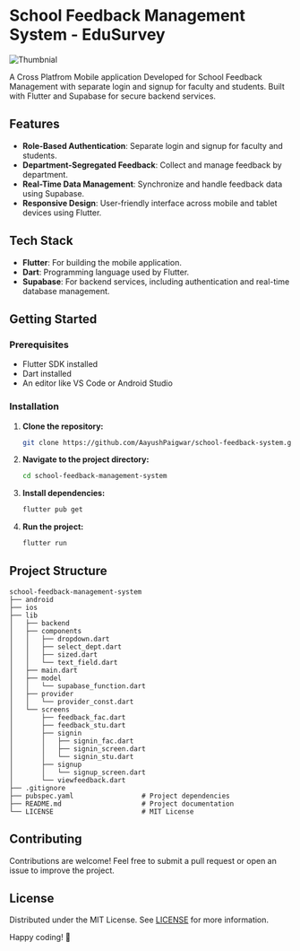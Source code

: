 # School Feedback Management System - EduSurvey

![Thumbnial](https://github.com/user-attachments/assets/f3ff3e5c-1736-4f69-bb13-427cab87b294)



A Cross Platfrom Mobile application Developed for School Feedback Management with separate login and signup for faculty and students. 
Built with Flutter and Supabase for secure backend services.

## Features

- **Role-Based Authentication**: Separate login and signup for faculty and students.
- **Department-Segregated Feedback**: Collect and manage feedback by department.
- **Real-Time Data Management**: Synchronize and handle feedback data using Supabase.
- **Responsive Design**: User-friendly interface across mobile and tablet devices using Flutter.

## Tech Stack

- **Flutter**: For building the mobile application.
- **Dart**: Programming language used by Flutter.
- **Supabase**: For backend services, including authentication and real-time database management.

## Getting Started

### Prerequisites

- Flutter SDK installed
- Dart installed
- An editor like VS Code or Android Studio

### Installation

1. **Clone the repository:**

    ```bash
    git clone https://github.com/AayushPaigwar/school-feedback-system.git
    ```

2. **Navigate to the project directory:**

    ```bash
    cd school-feedback-management-system
    ```

3. **Install dependencies:**

    ```bash
    flutter pub get
    ```

4. **Run the project:**

    ```bash
    flutter run
    ```

## Project Structure

```
school-feedback-management-system
├── android
├── ios
├── lib
│   ├── backend
│   ├── components
│   │   ├── dropdown.dart
│   │   ├── select_dept.dart
│   │   ├── sized.dart
│   │   └── text_field.dart
│   ├── main.dart
│   ├── model
│   │   └── supabase_function.dart
│   ├── provider
│   │   └── provider_const.dart
│   └── screens
│       ├── feedback_fac.dart
│       ├── feedback_stu.dart
│       ├── signin
│       │   ├── signin_fac.dart
│       │   ├── signin_screen.dart
│       │   └── signin_stu.dart
│       ├── signup
│       │   └── signup_screen.dart
│       └── viewfeedback.dart
├── .gitignore
├── pubspec.yaml                 # Project dependencies
├── README.md                    # Project documentation
└── LICENSE                      # MIT License
```

## Contributing

Contributions are welcome! Feel free to submit a pull request or open an issue to improve the project.

## License

Distributed under the MIT License. See [LICENSE](LICENSE) for more information.

Happy coding! 🚀
